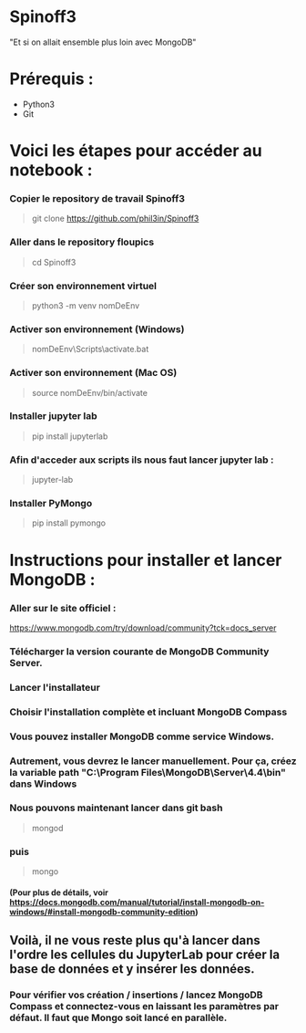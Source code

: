 # Spinoff3
"Et si on allait ensemble plus loin avec MongoDB"

# Prérequis : 
* Python3
* Git

# Voici les étapes pour accéder au notebook : 


### Copier le repository de travail Spinoff3
> git clone https://github.com/phil3in/Spinoff3

### Aller dans le repository floupics
> cd Spinoff3

### Créer son environnement virtuel
> python3 -m venv nomDeEnv

### Activer son environnement (Windows)
> nomDeEnv\Scripts\activate.bat

### Activer son environnement (Mac OS)
> source nomDeEnv/bin/activate

### Installer jupyter lab
> pip install jupyterlab

### Afin d'acceder aux scripts ils nous faut lancer jupyter lab : 
> jupyter-lab

### Installer PyMongo
> pip install pymongo


# Instructions pour installer et lancer MongoDB :

### Aller sur le site officiel :

https://www.mongodb.com/try/download/community?tck=docs_server

### Télécharger la version courante de MongoDB Community Server.

### Lancer l'installateur

### Choisir l'installation complète et incluant MongoDB Compass

### Vous pouvez installer MongoDB comme service Windows.

### Autrement, vous devrez le lancer manuellement. Pour ça, créez la variable path "C:\Program Files\MongoDB\Server\4.4\bin" dans Windows

### Nous pouvons maintenant lancer dans git bash 

> mongod

### puis

> mongo

#### (Pour plus de détails, voir https://docs.mongodb.com/manual/tutorial/install-mongodb-on-windows/#install-mongodb-community-edition)


## Voilà, il ne vous reste plus qu'à lancer dans l'ordre les cellules du JupyterLab pour créer la base de données et y insérer les données.

### Pour vérifier vos création / insertions / lancez MongoDB Compass et connectez-vous en laissant les paramètres par défaut. Il faut que Mongo soit lancé en parallèle.